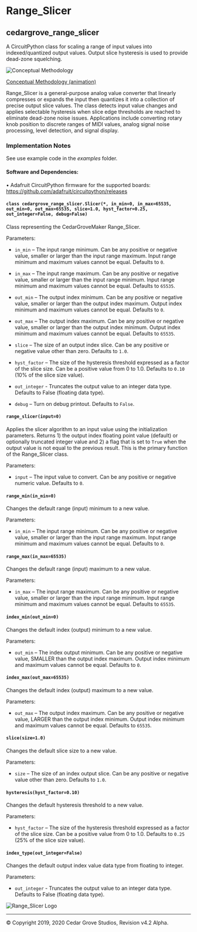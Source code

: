 # Range_Slicer
## cedargrove_range_slicer
A CircuitPython class for scaling a range of input values into indexed/quantized output values. Output slice hysteresis is used to provide dead-zone squelching.

![Conceptual Methodology](https://github.com/CedarGroveStudios/Range_Slicer/blob/master/docs/conceptual%202019-03-05.png)

[Conceptual Methodology (animation)](https://youtu.be/ndU70NTm_Bk)

Range_Slicer is a general-purpose analog value converter that linearly compresses or expands the input then quantizes it into a collection of precise output slice values. The class detects input value changes and applies selectable hysteresis when slice edge thresholds are reached to eliminate dead-zone noise issues. Applications include converting rotary knob position to discrete ranges of MIDI values, analog signal noise processing, level detection, and signal display.

### Implementation Notes

See use example code in the _examples_ folder.

#### Software and Dependencies:
•	Adafruit CircuitPython firmware for the supported boards: https://github.com/adafruit/circuitpython/releases


#### ```class cedargrove_range_slicer.Slicer(*, in_min=0, in_max=65535, out_min=0, out_max=65535, slice=1.0, hyst_factor=0.25, out_integer=False, debug=False)```

Class representing the CedarGroveMaker Range_Slicer.

Parameters:	

-	`in_min` – The input range minimum. Can be any positive or negative value, smaller or larger than the input range maximum. Input range minimum and maximum values cannot be equal. Defaults to `0`.

-	`in_max` – The input range maximum. Can be any positive or negative value, smaller or larger than the input range minimum. Input range minimum and maximum values cannot be equal. Defaults to `65535`.

-	`out_min` – The output index minimum. Can be any positive or negative value, smaller or larger than the output index maximum. Output index minimum and maximum values cannot be equal. Defaults to `0`.

-	`out_max` – The output index maximum. Can be any positive or negative value, smaller or larger than the output index minimum. Output index minimum and maximum values cannot be equal. Defaults to `65535`.

-	`slice` – The size of an output index slice. Can be any positive or negative value other than zero. Defaults to `1.0`.

-	`hyst_factor` – The size of the hysteresis threshold expressed as a factor of the slice size. Can be a positive value from 0 to 1.0. Defaults to `0.10` (10% of the slice size value).

- `out_integer` - Truncates the output value to an integer data type. Defaults to False (floating data type).

-	`debug` – Turn on debug printout. Defaults to `False`.

#### `range_slicer(input=0)`

Applies the slicer algorithm to an input value using the initialization parameters. Returns 1) the output index floating point value (default) or optionally truncated integer value and 2) a flag that is set to `True` when the output value is not equal to the previous result. This is the primary function of the Range_Slicer class.

Parameters:	

- `input` – The input value to convert. Can be any positive or negative numeric value. Defaults to `0`.


#### `range_min(in_min=0)` 

Changes the default range (input) minimum to a new value.

Parameters:	

- `in_min` – The input range minimum. Can be any positive or negative value, smaller or larger than the input range maximum. Input range minimum and maximum values cannot be equal. Defaults to `0`.


#### `range_max(in_max=65535)` 

Changes the default range (input) maximum to a new value.

Parameters:	

- `in_max` – The input range maximum. Can be any positive or negative value, smaller or larger than the input range minimum. Input range minimum and maximum values cannot be equal. Defaults to `65535`.

#### `index_min(out_min=0)` 

Changes the default index (output) minimum to a new value.

Parameters:	

- `out_min` – The index output minimum. Can be any positive or negative value, SMALLER than the output index maximum. Output index minimum and maximum values cannot be equal. Defaults to `0`.

#### `index_max(out_max=65535)` 

Changes the default index (output) maximum to a new value.

Parameters:	

- `out_max` – The output index maximum. Can be any positive or negative value, LARGER than the output index minimum. Output index minimum and maximum values cannot be equal. Defaults to `65535`.

#### `slice(size=1.0)` 

Changes the default slice size to a new value.

Parameters:	

- `size` – The size of an index output slice. Can be any positive or negative value other than zero. Defaults to `1.0`.


#### `hysteresis(hyst_factor=0.10)`

Changes the default hysteresis threshold to a new value.

Parameters:	

- `hyst_factor` – The size of the hysteresis threshold expressed as a factor of the slice size. Can be a positive value from 0 to 1.0. Defaults to `0.25` (25% of the slice size value).


#### `index_type(out_integer=False)`

Changes the default output index value data type from floating to integer.

Parameters:	

- `out_integer` - Truncates the output value to an integer data type. Defaults to False (floating data type).


![Range_Slicer Logo](https://github.com/CedarGroveStudios/Range_Slicer/blob/master/docs/range%20slicer%20logo%2001.bmp)

________________________________________
© Copyright 2019, 2020 Cedar Grove Studios, Revision v4.2 Alpha. 
